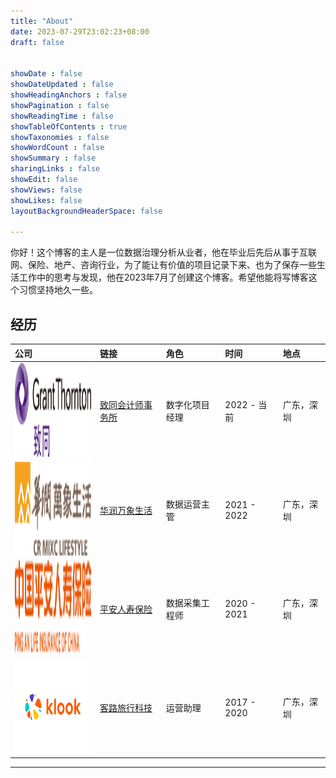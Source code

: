 ```yaml
---
title: "About"
date: 2023-07-29T23:02:23+08:00
draft: false


showDate : false
showDateUpdated : false
showHeadingAnchors : false
showPagination : false
showReadingTime : false
showTableOfContents : true
showTaxonomies : false 
showWordCount : false
showSummary : false
sharingLinks : false
showEdit: false
showViews: false
showLikes: false
layoutBackgroundHeaderSpace: false

---
```

你好！这个博客的主人是一位数据治理分析从业者，他在毕业后先后从事于互联网、保险、地产、咨询行业，为了能让有价值的项目记录下来、也为了保存一些生活工作中的思考与发现，他在2023年7月了创建这个博客。希望他能将写博客这个习惯坚持地久一些。

## 经历

<table>
    <thead>
        <tr>
            <th style="text-align: left;">公司</th>
            <th style="text-align: left;">链接</th>
            <th style="text-align: left;">角色</th>
            <th style="text-align: left;">时间</th>
            <th style="text-align: left;">地点</th>
        </tr>
    </thead>
    <tbody>
        <tr >
            <td style="vertical-align: middle;"><img class="customEntitityLogo" src="gt.png" height="150" width="150"/></td>
            <td style="vertical-align: middle;"><a href="https://www.grantthornton.cn/about-us/" target="_blank">致同会计师事务所</a></td>
            <td style="vertical-align: middle;">数字化项目经理</td>
            <td style="vertical-align: middle;">2022 - 当前</td>
            <td style="vertical-align: middle;">广东，深圳</td>
        </tr>
        <tr >
            <td style="vertical-align: middle;"><img class="customEntitityLogo" src="cr.png" height="150" width="150"/></td>
            <td style="vertical-align: middle;"><a href="http://www.crmixclifestyle.com.cn/wxsh/index.html" target="_blank">华润万象生活</a></td>
            <td style="vertical-align: middle;">数据运营主管</td>
            <td style="vertical-align: middle;">2021 - 2022</td>
            <td style="vertical-align: middle;">广东，深圳</td>
        </tr>
        <tr >
            <td style="vertical-align: middle;"><img class="customEntitityLogo" src="pa.png" height="150" width="150"/></td>
            <td style="vertical-align: middle;"><a href="https://life.pingan.com/p/#/about" target="_blank">平安人寿保险</a></td>
            <td style="vertical-align: middle;">数据采集工程师</td>
            <td style="vertical-align: middle;">2020 - 2021</td>
            <td style="vertical-align: middle;">广东，深圳</td>
        </tr>
        <tr >
            <td style="vertical-align: middle;"><img class="customEntitityLogo" src="klook.png" height="150" width="150"/></td>
            <td style="vertical-align: middle;"><a href="https://www.klook.com/zh-CN/about/" target="_blank">客路旅行科技</a></td>
            <td style="vertical-align: middle;">运营助理</td>
            <td style="vertical-align: middle;">2017 - 2020</td>
            <td style="vertical-align: middle;">广东，深圳</td>
        </tr>
    </tbody>
</table>

---
